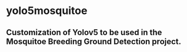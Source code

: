 # yolo5mosquitoe
## Customization of Yolov5 to be used in the Mosquitoe Breeding Ground Detection project.
